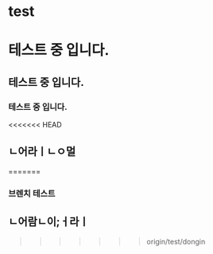 # test

# 테스트 중 입니다.

## 테스트 중 입니다.

### 테스트 중 입니다.

<<<<<<< HEAD
## ㄴ어라ㅣㄴㅇ멀
=======
### 브렌치 테스트
## ㄴ어람ㄴ이;ㅓ라ㅣ
>>>>>>> origin/test/dongin
